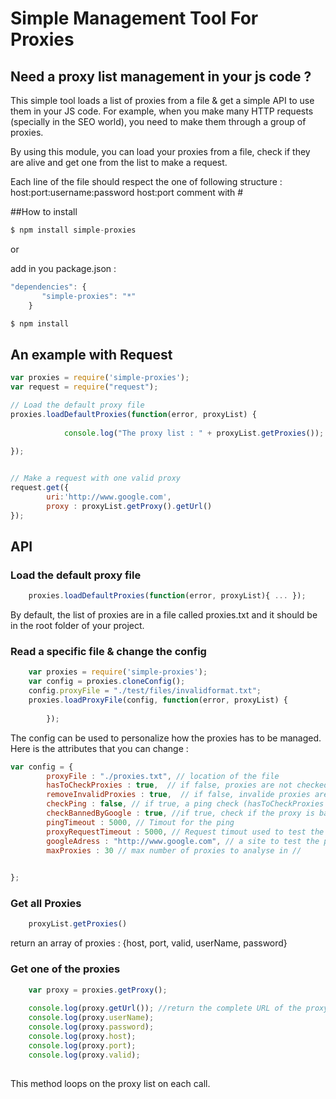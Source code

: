# Simple Management Tool For Proxies 

## Need a proxy list management in your js code ? 

This simple tool loads a list of proxies from a file & get a simple API to use them in your JS code. 
For example, when you make many HTTP requests (specially in the SEO world), you need to make them through a group of proxies. 

By using this module, you can load your proxies from a file, check if they are alive and get one from the list to make a request.  

Each line of the file should respect the one of following structure :  
host:port:username:password
host:port
comment with # 
<blank line>

##How to install
```javascript
$ npm install simple-proxies
```
or 

add in you package.json :
 
```javascript
"dependencies": {
       "simple-proxies": "*"
    }

$ npm install

```

## An example with Request 


```javascript
var proxies = require('simple-proxies');
var request = require("request");

// Load the default proxy file
proxies.loadDefaultProxies(function(error, proxyList) {
     		
     		console.log("The proxy list : " + proxyList.getProxies()); 
     	 	
});


// Make a request with one valid proxy 
request.get({ 
		uri:'http://www.google.com',
		proxy : proxyList.getProxy().getUrl()
});
 ``` 


## API
### Load the default proxy file
```javascript
	proxies.loadDefaultProxies(function(error, proxyList){ ... });
 ```

By default, the list of proxies are in a file called proxies.txt and it should be in the root folder of your project. 


### Read a specific file & change the config 
```javascript
	var proxies = require('simple-proxies');
	var config = proxies.cloneConfig();
    config.proxyFile = "./test/files/invalidformat.txt";
    proxies.loadProxyFile(config, function(error, proxyList) { 
      		
      	});
 ``` 

The config can be used to personalize how the proxies has to be managed. Here is the attributes that you can change : 

```javascript
var config = {
		proxyFile : "./proxies.txt", // location of the file
		hasToCheckProxies : true,  // if false, proxies are not checked
		removeInvalidProxies : true,  // if false, invalide proxies are not removes from the list
		checkPing : false, // if true, a ping check (hasToCheckProxies has to = true)
		checkBannedByGoogle : true, //if true, check if the proxy is banned by Google (hasToCheckProxies has to = true)
		pingTimeout : 5000, // Timout for the ping
		proxyRequestTimeout : 5000, // Request timout used to test the request through the proxy
		googleAdress : "http://www.google.com", // a site to test the proxy, feel freel to use your own site
		maxProxies : 30 // max number of proxies to analyse in //
		

};
```


### Get all Proxies
```javascript
	proxyList.getProxies()
 ``` 
return an array of proxies : {host, port, valid, userName, password}

 
### Get one of the proxies 
```javascript
	var proxy = proxies.getProxy();
	
	console.log(proxy.getUrl()); //return the complete URL of the proxy : http://username:pwd@host:port
	console.log(proxy.userName); 
	console.log(proxy.password); 
	console.log(proxy.host); 
	console.log(proxy.port); 
	console.log(proxy.valid); 
	
 ``` 
 
This method loops on the proxy list on each call. 


